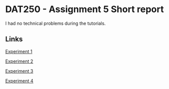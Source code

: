 # DAT250 - Assignment 5 Short report

I had no technical problems during the tutorials.

## Links
[Experiment 1](https://github.com/joakimhansen/DAT250/tree/master/Assignment5/Experiment1)

[Experiment 2](https://github.com/joakimhansen/DAT250/tree/master/Assignment5/Experiment2)

[Experiment 3](https://github.com/joakimhansen/DAT250/tree/master/Assignment5/Experiment3)

[Experiment 4](https://github.com/joakimhansen/DAT250/tree/master/Assignment5/Experiment4)